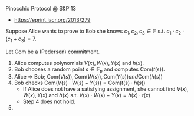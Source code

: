 Pinocchio Protocol @ S&P'13

- https://eprint.iacr.org/2013/279

Suppose Alice wants to prove to Bob she knows $c_1, c_2, c_3 \in \mathbb{F}$ s.t. $c_1 \cdot c_2 \cdot (c_1 + c_3) = 7$.

Let $\mathsf{Com}$ be a (Pedersen) commitment. 

1. Alice computes polynomials $V(x), W(x), Y(x)$ and $h(x)$.
2. Bob chooses a random point $s \in \mathbb{F}_p$ and computes $\mathsf{Com}(t(s))$.
3. Alice $\Rightarrow$ Bob; $\mathsf{Com}(V(s)), \mathsf{Com}(W(s)), \mathsf{Com}(Y(s)) and \mathsf{Com}(h(s))$
4. Bob checks $\mathsf{Com}(V(s) \cdot W(s) - Y(s)) =  \mathsf{Com}(t(s) \cdot h(s))$
   - If Alice does not have a satisfying assignment, she cannot find $V(x), W(x), Y(x)$ and $h(x)$ s.t. $V(x) \cdot W(x) - Y(x) = h(x) \cdot t(x)$
   - Step 4 does not hold.
5. 